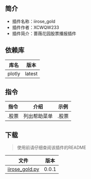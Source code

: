 ## 简介
- 插件名称：iirose_gold
- 插件作者：XCWQW233
- 插件简介：蔷薇花园股票播报插件

## 依赖库
| 库名     | 版本     |
|--------|--------|
| plotly | latest |

## 指令

| 指令  | 介绍     | 示例  |
|-----|--------|-----|
| .股票 | 列出帮助菜单 | .股票 |

## 下载

> 使用前请仔细查阅该插件的README

| 文件                 | 版本    |
|--------------------|-------|
| [iirose_gold.py](/data/iirose_gold/iirose_gold.py) | 0.0.1 |
